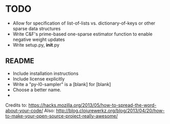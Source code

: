 TODO
====

 - Allow for specification of list-of-lists vs. dictionary-of-keys or other sparse data structures
 - Write C&F's prime-based one-sparse estimator function to enable negative weight updates
 - Write setup.py, __init__.py

README
------
 - Include installation instructions
 - Include license explicitly
 - Write a "py-l0-sampler" is a [blank] for [blank]
 - Choose a better name.
 - 

Credits to: https://hacks.mozilla.org/2013/05/how-to-spread-the-word-about-your-code/
Also: http://blog.clojurewerkz.org/blog/2013/04/20/how-to-make-your-open-source-project-really-awesome/
